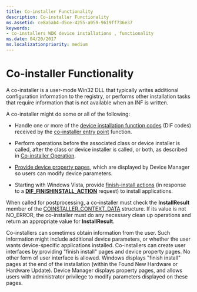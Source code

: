 ```yaml
---
title: Co-installer Functionality
description: Co-installer Functionality
ms.assetid: ce8a5ab4-d5ce-4255-a959-9619ff736e37
keywords:
- co-installers WDK device installations , functionality
ms.date: 04/20/2017
ms.localizationpriority: medium
---
```


# Co-installer Functionality





A co-installer is a user-mode Win32 DLL that typically writes additional configuration information to the registry, or performs other installation tasks that require information that is not available when an INF is written.

A co-installer might do some or all of the following:

-   Handle one or more of the [device installation function codes](https://msdn.microsoft.com/library/windows/hardware/ff541307) (DIF codes) received by the [co-installer entry point](co-installer-interface.md#co-installer-entry-point) function.

-   Perform operations before the associated class or device installer is called, after the class or device installer is called, or both, as described in [Co-installer Operation](co-installer-operation.md).

-   [Provide device property pages](providing-device-property-pages.md), which are displayed by Device Manager so users can modify device parameters.

-   Starting with Windows Vista, provide [finish-install actions](finish-install-actions--windows-vista-and-later-.md) (in response to a [**DIF_FINISHINSTALL_ACTION**](https://msdn.microsoft.com/library/windows/hardware/ff543684) request) to install applications.

When called for postprocessing, a co-installer must check the **InstallResult** member of the [COINSTALLER_CONTEXT_DATA](co-installer-interface.md#coinstaller-context-data) structure. If its value is not NO_ERROR, the co-installer must do any necessary clean up operations and return an appropriate value for **InstallResult**.

Co-installers can sometimes obtain information from the user. Such information might include additional device parameters, or whether the user wants device-specific applications installed. Co-installers can create user interfaces by providing "finish install" pages and device property pages. No other form of user interface is allowed. Windows displays "finish install" pages at the end of the installation (within the Found New Hardware or Hardware Update). Device Manager displays property pages, and allows users with administrator privilege to modify parameters displayed on these pages.

 

 





